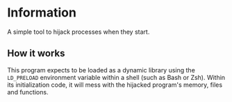 # Information

A simple tool to hijack processes when they start.

## How it works

This program expects to be loaded as a dynamic library using the `LD_PRELOAD` environment variable
within a shell (such as Bash or Zsh). Within its initialization code, it will mess with the
hijacked program's memory, files and functions.
